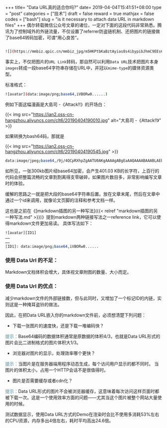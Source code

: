 +++
title= "Data URL真的适合你吗?"
date= 2019-04-04T15:41:51+08:00
type = "post"
categories = ["技术"]
draft = false
reward = true
mathjax = false
codes = ["bash"]
slug = "is it necessary to attach data URL in markdown files"
+++
偶尔转载微信公众号文章的诸位，一定对下面的这段代码非常熟悉。腾讯为了控制域外的外链流量，不仅设置了referrer防盗链机制、还把图片的链接做了base64转码加密，可谓“用心良苦”。
<!--more-->
```bash

![](https://mmbiz.qpic.cn/mmbiz_jpg/m5HKPtbKaBztAyias8s4ibypibJhmC9EEs6QTTSHtk16VlkIYEib5PFfzE8uAIlcIsO5fd1nZ5SVdj14XwGXIRCHYg/640?wx_fmt=jpeg&tp=webp&wxfrom=5&wx_lazy=1&wx_co=1 "公司.jpg")

```
事实上，不仅把图片的`URL Link`转码，那自然可以利用`Data URL`技术把图片本身`images`转成一段base64字符串存储在URL中，并冠以`mime-type`的媒体资源类型。

标准格式：
```bash
![avatar](data:image/png;base64,iVBORw0......)
```
例如下面这幅漫画是大島司 -《Attack!!》的开场白：

{{< img src="https://ian2.oss-cn-hangzhou.aliyuncs.com/clt6/20190404190010.jpg" alt="大島司 -《Attack!!》" >}}

如果转换为bash64码，那就是

{{< img src="https://ian2.oss-cn-hangzhou.aliyuncs.com/clt6/20190404190545.jpg" >}}

```bash
data:image/jpeg;base64,/9j/4QCpRXhpZgAATU0AKgAAAAgABgEaAAQAAAABAAABLAEbAAQAAAABAAABLAEoAAMAAAABAAIAAAESAAMAAAABAAEAAAExAAIAAAATAAAAVIdpAAQAAAABAAAAawAAUG9sYXJyIFBob3RvIEVkaXRvcgAAAAAABKACAAQAAAABAAADhKADAAQAAAABAAACiqABAAMAAAABAAEAAJAAAAcAAAAEMDIzMQAAAAD/2wCEAAIBAQEBAQIBAQECAgICAgQDAgICAgUEBAMEBgUGBgYFBgYGBwkIBgcJBwYGCAsICQoKCgoKBggLDAsKDAkKCgoBAgICAgICBQMDBQoHBgcKCgoKCgoKCgoKCgoKCgoKCgoKCgoKCgoKCgoKCgoKCgoKCgoKCgoKCgoKCgoKCgoKCv/AABEIAooDhAMBEQACEQEDEQH/……（此处省略一万字）
```
如所见，一张300kb图片经base64加密，会产生401.03 KB的长字符，上百行的代码会把整篇流畅的文章割割离得支零破碎，如果图片数目多，非常影响编写文章时的体验。

缓解的思路之一就是把大段的base64字符串后置。放在文章末尾，然后在文章中通过一个id来调用，就像论文页脚的注释和参考文档一样。

这也是之前在《[markdown插图的另一种写法]({{< relref "markdown插图的另一种写法.md" >}})》提到markdown两种链接写法之一reference link，它可以使得markdown文件更加易读。
具体写法如下：

```bash
![avatar][ID1]
……
……
[ID1]: data:image/png;base64,iVBORw0......
```

### 使用 Data Url 的不足：
Markdown文档体积会增大，具体视文章附图的数量、大小而定。

### 使用 Data Url 的优点：
减少markdown文件的外部链接数，但与此同时，又增加了一个标记ID的内链，实则这是一种掩耳盗铃的做法。

因此，在把Data URL嵌入你的markdown文件前，必须想清楚下列问题：

- 下载一张图片的速度快，还是下载一堆编码快？

<font color="#4c8895">提示：</font>Base64编码的数据体积通常是原数据的体积4/3，也就是Data URL形式的图片会比二进制格式的图片体积大1/3。

- 浏览器对图片的显示，处理效率哪个更快？

<font color="#4c8895">提示：</font>当图片是在服务器端用程序动态生成，每个访问用户显示的都不同时。
当图片的体积太小，占用一个HTTP会话不是很值得时。

- 图片是否需要缓存或者cdn化？

<font color="#4c8895">提示：</font>Data URL形式的图片不会被浏览器缓存，这意味着每次访问这样页面时都被下载一次。这是一个使用效率方面的问题——尤其当这个图片被整个网站大量使用的时候。

测试数据显示，使用Data URL方式的Demo在渲染时会比不使用多消耗53%左右的CPU资源，内存多出4倍左右，耗时平均高出24.6倍。

